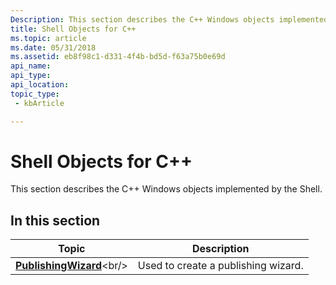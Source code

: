 ```yaml
---
Description: This section describes the C++ Windows objects implemented by the Shell.
title: Shell Objects for C++
ms.topic: article
ms.date: 05/31/2018
ms.assetid: eb8f98c1-d331-4f4b-bd5d-f63a75b0e69d
api_name: 
api_type: 
api_location: 
topic_type: 
 - kbArticle

---
```


# Shell Objects for C++

This section describes the C++ Windows objects implemented by the Shell.

## In this section



| Topic                                                          | Description                                    |
|----------------------------------------------------------------|------------------------------------------------|
| [**PublishingWizard**](https://msdn.microsoft.com/library/Bb774108(v=VS.85).aspx)<br/> | Used to create a publishing wizard.<br/> |



 

 

 




